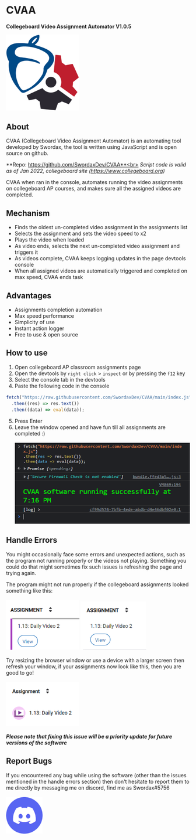 # CVAA

**Collegeboard Video Assignment Automator
V1.0.5**

<img alt="CVAA Logo" src="/docs/cvaa-logo.png" width="200">

## About

CVAA (Collegeboard Video Assignment Automator) is an automating tool
developed by Swordax, the tool is written using JavaScript and is open source
on github.

**Repo: https://github.com/SwordaxDev/CVAA**<br>
_Script code is valid as of Jan 2022, collegeboard site (https://www.collegeboard.org)_

CVAA when ran in the console, automates running the video assignments on
collegeboard AP courses, and makes sure all the assigned videos are completed.

## Mechanism

- Finds the oldest un-completed video assignment in the assignments list
- Selects the assignment and sets the video speed to x2
- Plays the video when loaded
- As video ends, selects the next un-completed video assignment and triggers it
- As videos complete, CVAA keeps logging updates in the page devtools console
- When all assigned videos are automatically triggered and completed on max speed, CVAA ends task

## Advantages

- Assignments completion automation
- Max speed performance
- Simplicity of use
- Instant action logger
- Free to use & open source

## How to use

1.  Open collegeboard AP classroom assignments page
2.  Open the devtools by `right click` > `inspect` or by pressing the `f12` key
3.  Select the console tab in the devtools
4.  Paste the following code in the console

```js
fetch("https://raw.githubusercontent.com/SwordaxDev/CVAA/main/index.js")
  .then((res) => res.text())
  .then((data) => eval(data));
```

5.  Press Enter
6.  Leave the window opened and have fun till all assignments are completed :)<br><br>
    ![implementation example](/docs/implementation-example.png)

## Handle Errors

You might occasionally face some errors and unexpected actions, such as the
program not running properly or the videos not playing. Something you could do
that might sometimes fix such issues is refreshing the page and trying again.

The program might not run properly if the collegeboard assignments looked
something like this:
<br><br>
![invalid example 1](/docs/invalid-example-1.png)
![invalid example 2](/docs/invalid-example-2.png)
<br><br>
Try resizing the browser window or use a device with a larger screen then refresh your
window, if your assignments now look like this, then you are good to go!
<br><br>
![valid example](/docs/valid-example.png)
<br><br>
**_Please note that fixing this issue will be a priority update for future versions of the software_**

## Report Bugs

If you encountered any bug while using the software (other than the issues mentioned
in the handle errors section) then don't hesitate to report them to me directly by messaging
me on discord, find me as Swordax#5756
<br><br>[<img alt="Discord Logo" src="/docs/discord-logo.png" width="100">](https://discord.com/users/465453058667839499/)<br><br>

